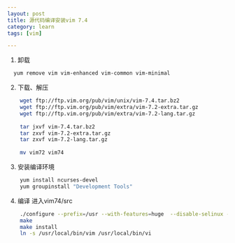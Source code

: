```yaml
---
layout: post
title: 源代码编译安装vim 7.4
category: learn
tags: [vim]

---
```


1. 卸载
```bash
  yum remove vim vim-enhanced vim-common vim-minimal
``` 
2. 下载、解压
```bash
	wget ftp://ftp.vim.org/pub/vim/unix/vim-7.4.tar.bz2  
	wget ftp://ftp.vim.org/pub/vim/extra/vim-7.2-extra.tar.gz 
	wget ftp://ftp.vim.org/pub/vim/extra/vim-7.2-lang.tar.gz  
	
	tar jxvf vim-7.4.tar.bz2  
	tar zxvf vim-7.2-extra.tar.gz  
	tar zxvf vim-7.2-lang.tar.gz  
	
	mv vim72 vim74 
``` 
<!--break-->

3. 安装编译环境
```bash
	yum install ncurses-devel  
	yum groupinstall "Development Tools"
```
4. 编译
进入vim74/src
```bash
	./configure --prefix=/usr --with-features=huge  --disable-selinux --enable-pythoninterp --enable-cscope --enable-multibyte
	make 
	make install
	ln -s /usr/local/bin/vim /usr/local/bin/vi
```
